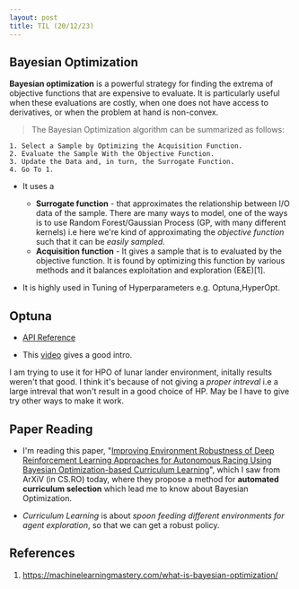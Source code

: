 ```yaml
---
layout: post
title: TIL (20/12/23) 
---
```


## Bayesian Optimization

**Bayesian optimization** is a powerful strategy for finding the extrema of objective functions that are expensive to evaluate. It is particularly useful when these evaluations are costly, when one does not have access to derivatives, or when the problem at hand is non-convex. 

> The Bayesian Optimization algorithm can be summarized as follows:

    1. Select a Sample by Optimizing the Acquisition Function.
    2. Evaluate the Sample With the Objective Function.
    3. Update the Data and, in turn, the Surrogate Function.
    4. Go To 1.


- It uses a 
    - **Surrogate function** - that approximates the relationship between I/O data of the sample. There are many ways to model, one of the ways is to use Random Forest/Gaussian Process (GP, with many different kernels) i.e here we're kind of approximating the *objective function* such that it can be *easily sampled*.
    - **Acquisition function** - It gives a sample that is to evaluated by the objective function. It is found by optimizing this function by various methods and it balances exploitation and exploration (E&E)[1].

- It is highly used in Tuning of Hyperparameters e.g. Optuna,HyperOpt.

## Optuna 

- [API Reference](https://optuna.readthedocs.io/en/stable/reference/index.html)

- This [video](https://www.youtube.com/watch?v=t-INgABWULw) gives a good intro. 

I am trying to use it for HPO of lunar lander environment, initally results weren't that good. I think it's because of not giving a *proper intreval* i.e a large intreval that won't result in a good choice of HP. May be I have to give try other ways to make it work.

## Paper Reading

- I'm reading this paper, "[Improving Environment Robustness of Deep Reinforcement Learning Approaches for Autonomous Racing Using Bayesian Optimization-based Curriculum Learning]()", which I saw from ArXiV (in CS.RO) today, where they propose a method for **automated curriculum selection** which lead me to know about Bayesian Optimization.

- *Curriculum Learning* is about *spoon feeding different environments for agent exploration*, so that we can get a robust policy. 


## References 

1. https://machinelearningmastery.com/what-is-bayesian-optimization/


